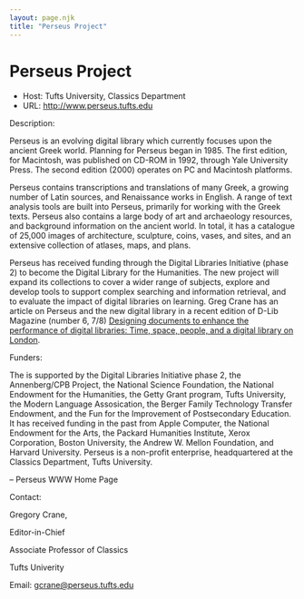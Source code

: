 ```yaml
---
layout: page.njk
title: "Perseus Project"
---
```

# Perseus Project








* Host: Tufts University, Classics Department
* URL: <http://www.perseus.tufts.edu>



Description:


Perseus is an evolving digital library which currently focuses upon the ancient Greek
 world. Planning for Perseus began in 1985. The first edition, for Macintosh, was published
 on CD-ROM in 1992, through Yale University Press. The second edition (2000) operates
 on PC and Macintosh platforms. 


Perseus contains transcriptions and translations of many Greek, a growing number of
 Latin sources, and Renaissance works in English. A range of text analysis tools are
 built into Perseus, primarily for working with the Greek texts. Perseus also contains
 a large body of art and archaeology resources, and background information on the ancient
 world. In total, it has a catalogue of 25,000 images of architecture, sculpture, coins,
 vases, and sites, and an extensive collection of atlases, maps, and plans. 


Perseus has received funding through the Digital Libraries Initiative (phase 2) to
 become the Digital Library for the Humanities. The new project will expand its collections
 to cover a wider range of subjects, explore and develop tools to support complex searching
 and information retrieval, and to evaluate the impact of digital libraries on learning.
 Greg Crane has an article on Perseus and the new digital library in a recent edition
 of D-Lib Magazine (number 6, 7/8) [Designing documents to enhance the performance of digital libraries: Time, space,
 people, and a digital library on London](http://www.dlib.org/dlib/july00/crane/07crane.html).
 



Funders:



The is supported by the Digital Libraries Initiative phase 2, the Annenberg/CPB Project,
 the National Science Foundation, the National Endowment for the Humanities, the Getty
 Grant program, Tufts University, the Modern Language Assosication, the Berger Family
 Technology Transfer Endowment, and the Fun for the Improvement of Postsecondary Education.
 It has received funding in the past from Apple Computer, the National Endowment for
 the Arts, the Packard Humanities Institute, Xerox Corporation, Boston University,
 the Andrew W. Mellon Foundation, and Harvard University. Perseus is a non-profit enterprise,
 headquartered at the Classics Department, Tufts University.



– Perseus WWW Home Page



Contact:



Gregory Crane,


Editor-in-Chief



Associate Professor of Classics


Tufts Univerity


Email: [gcrane@perseus.tufts.edu](mailto:gcrane@perseus.tufts.edu)





